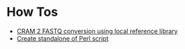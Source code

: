 # How Tos

* [CRAM 2 FASTQ conversion using local reference library](cram2fastq.md)
* [Create standalone of Perl script](perl_standalone.md)
